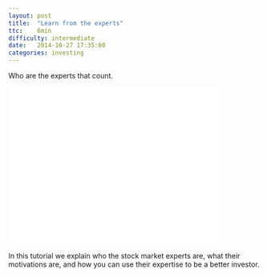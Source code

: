 ```yaml
---
layout: post
title:  "Learn from the experts"
ttc:    6min
difficulty: intermediate
date:   2014-10-27 17:35:00
categories: investing
---
```

Who are the experts that count.

<iframe width="420" height="315" src="//www.youtube.com/embed/N1KywUtYegc" frameborder="0" allowfullscreen></iframe>

In this tutorial we explain who the stock market experts are, what their motivations are, and how you can use their expertise to be a better investor.
